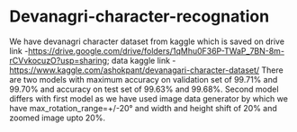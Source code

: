 # Devanagri-character-recognation
We have devanagri character dataset from kaggle which is saved on drive link -https://drive.google.com/drive/folders/1qMhu0F36P-TWaP_7BN-8m-rCVvkocuzO?usp=sharing; data kaggle link -https://www.kaggle.com/ashokpant/devanagari-character-dataset/
There are two models with maximum accuracy on validation set of 99.71% and 99.70% and accuracy on test set of 99.63% and 99.68%.
Second model differs with first model as we have used image data generator by which we have max_rotation_range=+/-20° and width and height shift of 20% and zoomed image upto 20%.
